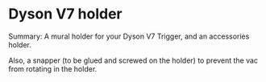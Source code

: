 # Dyson V7 holder

Summary: A mural holder for your Dyson V7 Trigger, and  an accessories holder.

Also, a snapper (to be glued and screwed on the holder) to prevent the vac from rotating in the holder.
